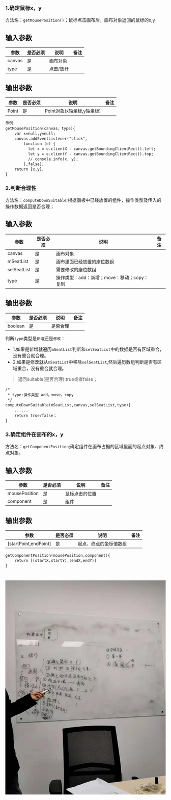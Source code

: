 ### 1.确定鼠标x，y
方法名：`getMousePosition()`；鼠标点击画布后，画布对象返回的鼠标的x,y

输入参数
---
|   参数	   |  是否必须 |  说明 |  备注 |
|-------|-------|-------|-------|
|canvas	|是	|画布对象    	|
|type	|是	|点击/放开  	|

输出参数
---
|   参数	   |  是否必须 |  说明 |  备注 |
|-------|-------|-------|-------|
|Point	|是	|Point对象(x轴坐标,y轴坐标)    	|

```
示例
getMousePosition(canvas，type){
    var x=null,y=null;
    canvas.addEventListener("click",
        function (e) {
          let x = e.clientX - canvas.getBoundingClientRect().left;
          let y = e.clientY - canvas.getBoundingClientRect().top;
          // console.info(x, y);
        },false);
    return [x,y];
}
```

### 2.判断合理性
方法名：`computeDownSuitable`;根据画板中已经放置的组件，操作类型及传入的操作数据返回是否合理；

输入参数
---
|   参数	   |  是否必须 |  说明 |  备注 |
|-------|-------|-------|-------|
|canvas	|是	|画布对象    	|
|mSeatList	|是	|画布里面已经放置的座位数组  	|
|selSeatList	|是	|需要修改的座位数组  	|
|type	|是	|操作类型：add：新增；move：移动；copy：复制  	|

输出参数
---
|   参数	   |  是否必须 |  说明 |  备注 |
|-------|-------|-------|-------|
| boolean	|是	| 是否合理    	|

判断`type`类型是`新增`还是`修改`：

* 1.如果是新增就遍历`mSeatList`判断和`selSeatList`中的数据是否有区域重合，没有重合就合理。
* 2.如果是修改就从`mSeatList`中移除`selSeatList`,然后遍历数组判断是否有区域重合，没有重合就合理。
>返回suitable(是否合理):true或者false；
```
/*
 * type:操作类型 add，move，copy
 */
computeDownSuitable(mSeatList,canvas,selSeatList,type){
    ......
    return true/false；
}
```

### 3.确定组件在画布的x，y
方法名：`getComponentPosition`;确定组件在画布占据的区域里面的起点对象、终点对象。

输入参数
---
|   参数	   |  是否必须 |  说明 |  备注 |
|-------|-------|-------|-------|
|mousePosition	|是	|鼠标点击的位置 |
|component	|是	|组件  	|

输出参数
---
|   参数	   |  是否必须 |  说明 |  备注 |
|-------|-------|-------|-------|
|[startPoint,endPoint]	|是	|起点、终点的坐标值数组   	|

```
getComponentPosition(mousePosition,component){
    return [(startX,startY),(endX,endY)]
}
```

# ![](./markdown/image/client_method.jpg)

